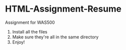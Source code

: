# HTML-Assignment-Resume
Assignment for WAS500
1. Install all the files
2. Make sure they're all in the same directory
3. Enjoy!
